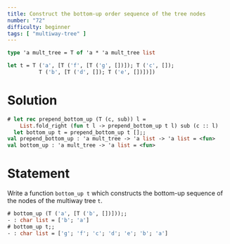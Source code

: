 ```yaml
---
title: Construct the bottom-up order sequence of the tree nodes
number: "72"
difficulty: beginner
tags: [ "multiway-tree" ]
---
```


```ocaml
type 'a mult_tree = T of 'a * 'a mult_tree list

let t = T ('a', [T ('f', [T ('g', [])]); T ('c', []);
          T ('b', [T ('d', []); T ('e', [])])])
```

# Solution

```ocaml
# let rec prepend_bottom_up (T (c, sub)) l =
    List.fold_right (fun t l -> prepend_bottom_up t l) sub (c :: l)
  let bottom_up t = prepend_bottom_up t [];;
val prepend_bottom_up : 'a mult_tree -> 'a list -> 'a list = <fun>
val bottom_up : 'a mult_tree -> 'a list = <fun>
```

# Statement

Write a function `bottom_up t` which constructs the bottom-up sequence
of the nodes of the multiway tree `t`.

```ocaml
# bottom_up (T ('a', [T ('b', [])]));;
- : char list = ['b'; 'a']
# bottom_up t;;
- : char list = ['g'; 'f'; 'c'; 'd'; 'e'; 'b'; 'a']
```
